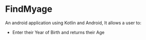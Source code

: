 # FindMyage

An android application using Kotlin and Android, It allows a user to:
 - Enter their Year of Birth and returns their Age
 
 
